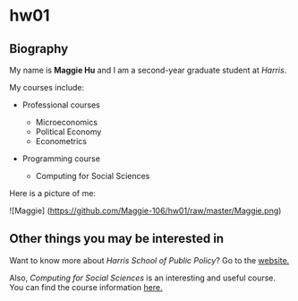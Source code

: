 # hw01

## Biography 

My name is **Maggie Hu** and I am a second-year graduate student at *Harris*.

My courses include:

* Professional courses
  * Microeconomics
  * Political Economy
  * Econometrics

* Programming course
  * Computing for Social Sciences 
  
Here is a picture of me:

![Maggie]
(https://github.com/Maggie-106/hw01/raw/master/Maggie.png)


## Other things you may be interested in 

Want to know more about *Harris School of Public Policy*? Go to the [website.](https://harris.uchicago.edu/)

Also, *Computing for Social Sciences* is an interesting and useful course. You can find the course information [here.](https://cfss.uchicago.edu/)


  
